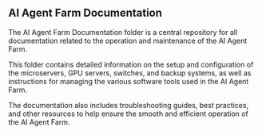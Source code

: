 ## AI Agent Farm Documentation

The AI Agent Farm Documentation folder is a central repository for all documentation related to the operation and maintenance of the AI Agent Farm. 

This folder contains detailed information on the setup and configuration of the microservers, GPU servers, switches, and backup systems, as well as instructions for managing the various software tools used in the AI Agent Farm. 

The documentation also includes troubleshooting guides, best practices, and other resources to help ensure the smooth and efficient operation of the AI Agent Farm.

